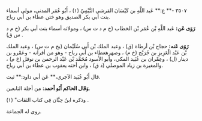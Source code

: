 ٣٥٠٧ -** ع:** عَبد اللَّهِ بن كَيْسَانَ القرشي التَّيْمِيّ (١) ، أَبُو عُمَر المدني، مولى أسماء بنت أبي بكر الصديق وهو ختن عطاء بن أَبي رباح.

**رَوَى عَن:** عَبد اللَّهِ بْن عُمَر بْن الخطاب (خ م د ت س) ، ومولاته أسماء بنت أبي بكر (خ م د س ق) .

**رَوَى عَنه:** حجاج بْن أرطاة (ق) ، وعبد الملك بْن أَبي سُلَيْمان (بخ م ت س) ، وعبد الملك بْن عَبْد الْعَزِيزِ بن جُرَيْج (خ م) ، وصهرهعطاء بن أَبي رباح - وهو من أقرانه - وعَمْرو بن دينار (ل) ، وعِمْران بن عُبَيد المكي، وأبو الأسود مُحَمَّد بْن عَبْد الرحمن بن نوفل (خ م) ، والمغيرة بن زياد الموصلي (د ق) ، وابن أخته يعقوب بن عطاء بن أَبي رباح.

قال أَبُو عُبَيد الآجري،** عَن أبي داود:** ثبت.

**وَقَال الحاكم أَبُو أحمد:** من أجلة التابعين.

وذكره ابنُ حِبَّان فِي كتاب الثقات" (١) .

روى له الجماعة.